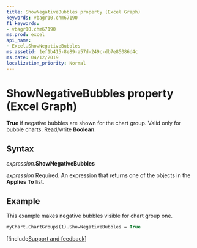 ```yaml
---
title: ShowNegativeBubbles property (Excel Graph)
keywords: vbagr10.chm67190
f1_keywords:
- vbagr10.chm67190
ms.prod: excel
api_name:
- Excel.ShowNegativeBubbles
ms.assetid: 1ef1b415-8e89-a57d-249c-db7e85086d4c
ms.date: 04/12/2019
localization_priority: Normal
---
```



# ShowNegativeBubbles property (Excel Graph)

**True** if negative bubbles are shown for the chart group. Valid only for bubble charts. Read/write **Boolean**.


## Syntax

_expression_.**ShowNegativeBubbles**

_expression_ Required. An expression that returns one of the objects in the **Applies To** list.

## Example

This example makes negative bubbles visible for chart group one.

```vb
myChart.ChartGroups(1).ShowNegativeBubbles = True
```

[!include[Support and feedback](~/includes/feedback-boilerplate.md)]